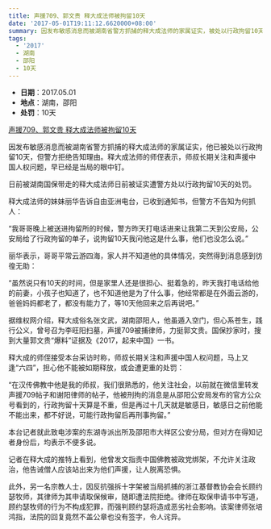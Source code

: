 ```yaml
---
title: 声援709、郭文贵 释大成法师被拘留10天
date: '2017-05-01T19:11:12.6620000+08:00'
summary: 因发布敏感消息而被湖南省警方抓捕的释大成法师的家属证实，被处以行政拘留10天
tags:
  - '2017'
  - 湖南
  - 邵阳
  - 10天
---
```

* **日期**：2017.05.01
* **地点**：湖南，邵阳
* **处罚**：10天

[声援709、郭文贵 释大成法师被拘留10天](https://www.rfa.org/mandarin/yataibaodao/renquanfazhi/xl2-05162017103840.html)

因发布敏感消息而被湖南省警方抓捕的释大成法师的家属证实，他已被处以行政拘留10天，但警方拒绝告知理由。释大成法师的师侄表示，师叔长期关注和声援中国人权问题，早已经是当局的眼中钉。

日前被湖南国保带走的释大成法师日前被证实遭警方处以行政拘留10天的处罚。

释大成法师的妹妹丽华告诉自由亚洲电台，已收到通知书，但警方不告知为何抓人：

“我哥哥晚上被送进拘留所的时候，警方昨天打电话进来让我第二天到公安局，公安局给了行政拘留的单子，说拘留10天我问他这是什么事，他们也没怎么说。”

丽华表示，哥哥平常云游四海，家人并不知道他的具体情况，突然得到消息感到彷徨无助：

“虽然说只有10天的时间，但是家里人还是很担心、挺着急的，昨天我打电话给他的前妻，小孩子也知道了，也不知道他是为了什么事，他经常都是在外面云游的，爸爸妈妈都老了，都没有能力了，等10天他回来之后再说吧。”

据维权网介绍，释大成俗名张文武，湖南邵阳人，他虽遁入空门，但心系苍生，践行公义，曾号召为李旺阳扫墓，声援709被捕律师，力挺郭文贵。国保抄家时，搜到大量郭文贵“爆料”证据及《2017，起来中国》一书。

释大成的师侄接受本台采访时称，师叔长期关注和声援中国人权问题，马上又逢“六四”，担心他不能被如期释放，或会遭更重的处罚：

“在汉传佛教中他是我的师叔，我们很熟悉的，他关注社会，以前就在微信里转发声援709帖子和谢阳律师的帖子，他被刑拘的消息是从邵阳公安局发布的官方公众号看到的，行政拘留十天算是不重，但是再过十几天就是敏感日，敏感日之前他能不能出来，都不好说，可能行政拘留后再刑事拘留。”

本台记者就此致电涉案的东湖寺派出所及邵阳市大祥区公安分局，但对方在得知记者身份后，均表示不便多说。

记者在释大成的推特上看到，他曾发文指责中国佛教被政党绑架，不允许关注政治，他告诫僧人应该站出来为他们声援，让人脱离恐惧。

此外，另一名宗教人士，因反抗强拆十字架被当局抓捕的浙江基督教协会会长顾约瑟牧师，其律师为其申请取保候审，随即遭法院拒绝。律师在取保申请书中写道，顾约瑟牧师的行为不构成犯罪，而强判顾约瑟将造成恶劣社会影响。该案律师张培鸿指，法院的回复竟然不盖公章也没有签字，令人诧异。